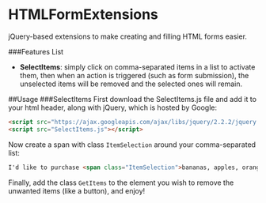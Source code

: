 # HTMLFormExtensions
jQuery-based extensions to make creating and filling HTML forms easier.

###Features List
* **SelectItems**: simply click on comma-separated items in a list to activate them, then when an action is triggered (such as form submission), the unselected items will be removed and the selected ones will remain.

##Usage
###SelectItems
First download the SelectItems.js file and add it to your html header, along with jQuery, which is hosted by Google:
```html
<script src="https://ajax.googleapis.com/ajax/libs/jquery/2.2.2/jquery.min.js"></script>
<script src="SelectItems.js"></script>
```
Now create a span with class `ItemSelection` around your comma-separated list:
```html
I'd like to purchase <span class="ItemSelection">bananas, apples, oranges, and chickens</span>.
```
Finally, add the class `GetItems` to the element you wish to remove the unwanted items (like a button), and enjoy!

